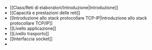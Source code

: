 - [[Class/Reti di elaboratori/Introduzione|Introduzione]]
- [[Capacità e prestazioni delle reti]]
- [[Introduzione allo stack protocollare TCP-IP|Introduzione allo stack protocollare TCP/IP]]
- [[Livello applicazione]]
- [[Livello trasporto]]
- [[Interfaccia socket]]
- 